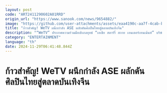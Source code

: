 ```yaml
---
layout: post
code: "ART2411290602A01RRD"
origin_url: "https://www.sanook.com/news/9654882/"
image: "https://github.com/user-attachments/assets/eaa4190c-aa7f-4cab-bfae-1438877af531"
title: "ก้าวสำคัญ! WeTV ผนึกกำลัง ASE ผลักดันศิลปินไทยสู่ตลาดบันเทิงจีน"
description: "“WeTV” ประกาศความร่วมมือเชิงกลยุทธ์ “เอเชีย สตาร์รี่ สกาย เอนเตอร์เทนเม้นท์” บริษัทสัญชาติจีน ขยายโอกาสให้ศิลปินไทยสร้างชื่อในตลาดจีนและนานาชาติ"
category: "ENTERTAINMENT"
language: "th"
date: 2024-11-29T06:41:48.844Z
---
```


# ก้าวสำคัญ! WeTV ผนึกกำลัง ASE ผลักดันศิลปินไทยสู่ตลาดบันเทิงจีน